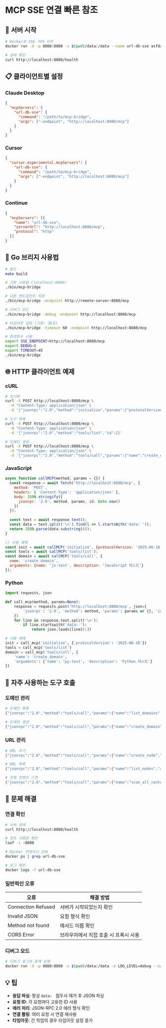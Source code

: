 # MCP SSE 연결 빠른 참조

## 🚀 서버 시작

```bash
# Docker로 SSE 서버 시작
docker run -d -p 8080:8080 -v $(pwd)/data:/data --name url-db-sse asfdassdssa/url-db:latest -mcp-mode=sse

# 상태 확인
curl http://localhost:8080/health
```

## 📋 클라이언트별 설정

### Claude Desktop

```json
{
  "mcpServers": {
    "url-db-sse": {
      "command": "/path/to/mcp-bridge",
      "args": ["-endpoint", "http://localhost:8080/mcp"]
    }
  }
}
```

### Cursor

```json
{
  "cursor.experimental.mcpServers": {
    "url-db-sse": {
      "command": "/path/to/mcp-bridge", 
      "args": ["-endpoint", "http://localhost:8080/mcp"]
    }
  }
}
```

### Continue

```json
{
  "mcpServers": [{
    "name": "url-db-sse",
    "serverUrl": "http://localhost:8080/mcp",
    "protocol": "http"
  }]
}
```

## 🔧 Go 브리지 사용법

```bash
# 빌드
make build

# 기본 사용법 (localhost:8080)
./bin/mcp-bridge

# 다른 엔드포인트 지정
./bin/mcp-bridge -endpoint http://remote-server:8080/mcp

# 디버그 모드
./bin/mcp-bridge -debug -endpoint http://localhost:8080/mcp

# 타임아웃 설정 (기본: 30초)
./bin/mcp-bridge -timeout 60 -endpoint http://localhost:8080/mcp

# 환경변수 사용
export SSE_ENDPOINT=http://localhost:8080/mcp
export DEBUG=1
export TIMEOUT=45
./bin/mcp-bridge
```

## 🌐 HTTP 클라이언트 예제

### cURL

```bash
# 초기화
curl -X POST http://localhost:8080/mcp \
  -H "Content-Type: application/json" \
  -d '{"jsonrpc":"2.0","method":"initialize","params":{"protocolVersion":"2025-06-18"},"id":1}'

# 도구 목록
curl -X POST http://localhost:8080/mcp \
  -H "Content-Type: application/json" \
  -d '{"jsonrpc":"2.0","method":"tools/list","id":2}'

# 도메인 생성
curl -X POST http://localhost:8080/mcp \
  -H "Content-Type: application/json" \
  -d '{"jsonrpc":"2.0","method":"tools/call","params":{"name":"create_domain","arguments":{"name":"test","description":"테스트 도메인"}},"id":3}'
```

### JavaScript

```javascript
async function callMCP(method, params = {}) {
  const response = await fetch('http://localhost:8080/mcp', {
    method: 'POST',
    headers: { 'Content-Type': 'application/json' },
    body: JSON.stringify({
      jsonrpc: '2.0', method, params, id: Date.now()
    })
  });
  
  const text = await response.text();
  const data = text.split('\n').find(l => l.startsWith('data: '));
  return JSON.parse(data.substring(6));
}

// 사용 예제
const init = await callMCP('initialize', {protocolVersion: '2025-06-18'});
const tools = await callMCP('tools/list');
const domain = await callMCP('tools/call', {
  name: 'create_domain',
  arguments: {name: 'js-test', description: 'JavaScript 테스트'}
});
```

### Python

```python
import requests, json

def call_mcp(method, params=None):
    response = requests.post('http://localhost:8080/mcp', json={
        'jsonrpc': '2.0', 'method': method, 'params': params or {}, 'id': 1
    })
    for line in response.text.split('\n'):
        if line.startswith('data: '):
            return json.loads(line[6:])

# 사용 예제
init = call_mcp('initialize', {'protocolVersion': '2025-06-18'})
tools = call_mcp('tools/list')
domain = call_mcp('tools/call', {
    'name': 'create_domain',
    'arguments': {'name': 'py-test', 'description': 'Python 테스트'}
})
```

## 🎯 자주 사용하는 도구 호출

### 도메인 관리

```bash
# 도메인 목록
{"jsonrpc":"2.0","method":"tools/call","params":{"name":"list_domains","arguments":{}},"id":1}

# 도메인 생성
{"jsonrpc":"2.0","method":"tools/call","params":{"name":"create_domain","arguments":{"name":"bookmarks","description":"북마크 모음"}},"id":2}
```

### URL 관리

```bash
# URL 추가
{"jsonrpc":"2.0","method":"tools/call","params":{"name":"create_node","arguments":{"domain_name":"bookmarks","url":"https://example.com","title":"예시 사이트"}},"id":3}

# URL 목록
{"jsonrpc":"2.0","method":"tools/call","params":{"name":"list_nodes","arguments":{"domain_name":"bookmarks"}},"id":4}

# 전체 컨텐츠 스캔
{"jsonrpc":"2.0","method":"tools/call","params":{"name":"scan_all_content","arguments":{"domain_name":"bookmarks","max_tokens_per_page":3000}},"id":5}
```

## 🐛 문제 해결

### 연결 확인

```bash
# 서버 상태
curl http://localhost:8080/health

# 포트 사용량 확인
lsof -i :8080

# Docker 컨테이너 상태
docker ps | grep url-db-sse

# 로그 확인
docker logs -f url-db-sse
```

### 일반적인 오류

| 오류 | 해결 방법 |
|------|-----------|
| Connection Refused | 서버가 시작되었는지 확인 |
| Invalid JSON | 요청 형식 확인 |
| Method not found | 메서드 이름 확인 |
| CORS Error | 브라우저에서 직접 호출 시 프록시 사용 |

### 디버그 모드

```bash
# 디버그 로그와 함께 실행
docker run -d -p 8080:8080 -v $(pwd)/data:/data -e LOG_LEVEL=debug --name url-db-sse asfdassdssa/url-db:latest -mcp-mode=sse
```

## 💡 팁

- **응답 파싱**: 항상 `data: ` 접두사 제거 후 JSON 파싱
- **요청 ID**: 각 요청마다 고유한 ID 사용
- **에러 처리**: JSON-RPC 2.0 에러 형식 확인
- **연결 풀링**: 여러 요청 시 연결 재사용
- **타임아웃**: 긴 작업의 경우 타임아웃 설정 증가